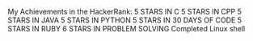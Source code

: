 My Achievements in the HackerRank:
5 STARS IN C
5 STARS IN CPP
5 STARS IN JAVA 
5 STARS IN PYTHON
5 STARS IN 30 DAYS OF CODE
5 STARS IN RUBY
6 STARS IN PROBLEM SOLVING
Completed Linux shell
